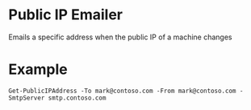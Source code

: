 # Public IP Emailer
Emails a specific address when the public IP of a machine changes

# Example
`Get-PublicIPAddress -To mark@contoso.com -From mark@contoso.com -SmtpServer smtp.contoso.com`